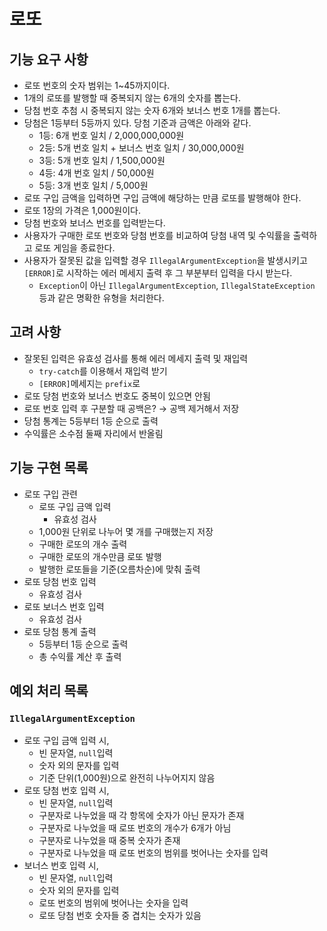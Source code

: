 # 로또

## 기능 요구 사항
- 로또 번호의 숫자 범위는 1~45까지이다.
- 1개의 로또를 발행할 때 중복되지 않는 6개의 숫자를 뽑는다.
- 당첨 번호 추첨 시 중복되지 않는 숫자 6개와 보너스 번호 1개를 뽑는다.
- 당첨은 1등부터 5등까지 있다. 당첨 기준과 금액은 아래와 같다.
  - 1등: 6개 번호 일치 / 2,000,000,000원
  - 2등: 5개 번호 일치 + 보너스 번호 일치 / 30,000,000원
  - 3등: 5개 번호 일치 / 1,500,000원
  - 4등: 4개 번호 일치 / 50,000원
  - 5등: 3개 번호 일치 / 5,000원
- 로또 구입 금액을 입력하면 구입 금액에 해당하는 만큼 로또를 발행해야 한다.
- 로또 1장의 가격은 1,000원이다.
- 당첨 번호와 보너스 번호를 입력받는다.
- 사용자가 구매한 로또 번호와 당첨 번호를 비교하여 당첨 내역 및 수익률을 출력하고 로또 게임을 종료한다.
- 사용자가 잘못된 값을 입력할 경우 `IllegalArgumentException`을 발생시키고 `[ERROR]`로 시작하는 에러 메세지 출력 후 그 부분부터 입력을 다시 받는다.
  - `Exception`이 아닌 `IllegalArgumentException`, `IllegalStateException` 등과 같은 명확한 유형을 처리한다.

## 고려 사항
- 잘못된 입력은 유효성 검사를 통해 에러 메세지 출력 및 재입력
  - `try-catch`를 이용해서 재입력 받기
  - `[ERROR]`메세지는 `prefix`로
- 로또 당첨 번호와 보너스 번호도 중복이 있으면 안됨
- 로또 번호 입력 후 구분할 때 공백은? &rarr; 공백 제거해서 저장
- 당첨 통계는 5등부터 1등 순으로 출력
- 수익률은 소수점 둘째 자리에서 반올림

## 기능 구현 목록
- 로또 구입 관련
  - 로또 구입 금액 입력
    - 유효성 검사
  - 1,000원 단위로 나누어 몇 개를 구매했는지 저장
  - 구매한 로또의 개수 출력
  - 구매한 로또의 개수만큼 로또 발행
  - 발행한 로또들을 기준(오름차순)에 맞춰 출력
- 로또 당첨 번호 입력
  - 유효성 검사
- 로또 보너스 번호 입력
  - 유효성 검사
- 로또 당첨 통계 출력
  - 5등부터 1등 순으로 출력
  - 총 수익률 계산 후 출력

## 예외 처리 목록
### `IllegalArgumentException`
- 로또 구입 금액 입력 시,
  - 빈 문자열, `null`입력
  - 숫자 외의 문자를 입력
  - 기준 단위(1,000원)으로 완전히 나누어지지 않음
- 로또 당첨 번호 입력 시,
  - 빈 문자열, `null`입력
  - 구분자로 나누었을 때 각 항목에 숫자가 아닌 문자가 존재
  - 구분자로 나누었을 때 로또 번호의 개수가 6개가 아님
  - 구분자로 나누었을 때 중복 숫자가 존재
  - 구분자로 나누었을 때 로또 번호의 범위를 벗어나는 숫자를 입력
- 보너스 번호 입력 시,
  - 빈 문자열, `null`입력
  - 숫자 외의 문자를 입력
  - 로또 번호의 범위에 벗어나는 숫자을 입력
  - 로또 당첨 번호 숫자들 중 겹치는 숫자가 있음